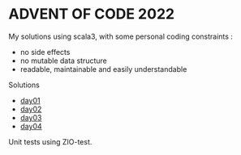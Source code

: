 # ADVENT OF CODE 2022
My solutions using scala3, with some personal coding constraints :
- no side effects
- no mutable data structure
- readable, maintainable and easily understandable

Solutions
- [day01](src/test/scala/day01/Puzzle.scala)
- [day02](src/test/scala/day02/Puzzle.scala)
- [day03](src/test/scala/day03/Puzzle.scala)
- [day04](src/test/scala/day04/Puzzle.scala)

Unit tests using ZIO-test.
